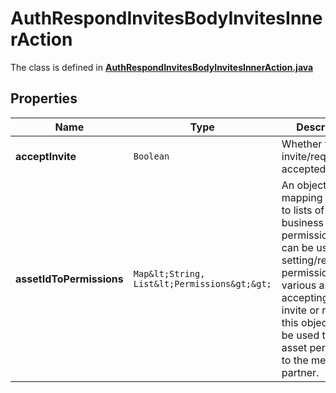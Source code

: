 

# AuthRespondInvitesBodyInvitesInnerAction

The class is defined in **[AuthRespondInvitesBodyInvitesInnerAction.java](../../src/main/java/org/openapitools/model/AuthRespondInvitesBodyInvitesInnerAction.java)**

## Properties

Name | Type | Description | Notes
------------ | ------------- | ------------- | -------------
**acceptInvite** | `Boolean` | Whether the invite/request is accepted. | 
**assetIdToPermissions** | `Map&lt;String, List&lt;Permissions&gt;&gt;` | An object mapping asset ids to lists of business permissions. This can be used to setting/requesting permissions on various assets. If accepting an invite or request, this object would be used to grant asset permissions to the member or partner.  |  [optional property]




